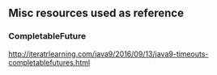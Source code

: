 ## Misc resources used as reference

### CompletableFuture

http://iteratrlearning.com/java9/2016/09/13/java9-timeouts-completablefutures.html